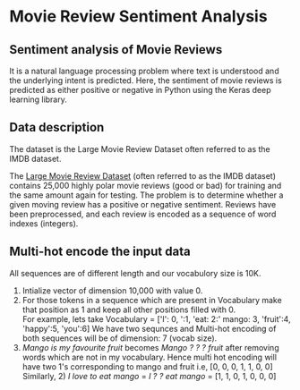 # Movie Review Sentiment Analysis
## Sentiment analysis of Movie Reviews
It is a natural language processing problem where text is understood and the underlying intent is predicted. Here, the sentiment of movie reviews is predicted as either positive or negative in Python using the Keras deep learning library.

## Data description
The dataset is the Large Movie Review Dataset often referred to as the IMDB dataset.

The [Large Movie Review Dataset](http://ai.stanford.edu/~amaas/data/sentiment/) (often referred to as the IMDB dataset) contains 25,000 highly polar movie reviews (good or bad) for training and the same amount again for testing. The problem is to determine whether a given moving review has a positive or negative sentiment.  Reviews have been preprocessed, and each review is encoded as a sequence of word indexes (integers).

## Multi-hot encode the input data

All sequences are of different length and our vocabulory size is 10K.  
1) Intialize vector of dimension 10,000 with value 0. 
2) For those tokens in a sequence which are present in Vocabulary make that position as 1 and keep all other positions filled with 0. <br>
For example, lets take Vocabulary = ['I': 0, ':1, 'eat: 2:' mango: 3, 'fruit':4, 'happy':5, 'you':6] 
We have two sequnces and Multi-hot encoding of both sequences will be of dimension:  7 (vocab size).
1) *Mango is my favourite fruit* becomes *Mango ? ? ? fruit* after removing words which are not in my vocabulary. Hence multi hot encoding will have two 1's corresponding to mango and fruit i.e, [0, 0, 0, 1, 1, 0, 0] <br>
Similarly, 2) *I love to eat mango*  = *I ? ? eat mango*  =  [1, 1, 0, 1, 0, 0, 0]

